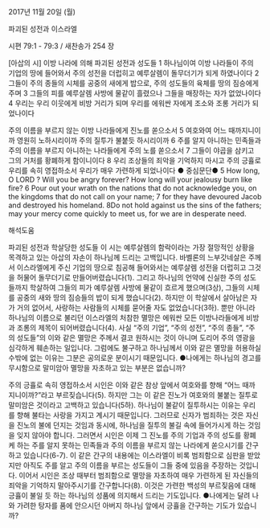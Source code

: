 2017년 11월 20일 (월)

파괴된 성전과 이스라엘



시편 79:1 - 79:3 / 새찬송가 254 장


[아삽의 시]
이방 나라에 의해 파괴된 성전과 성도들
1 하나님이여 이방 나라들이 주의 기업의 땅에 들어와서 주의 성전을 더럽히고 예루살렘이 돌무더기가 되게 하였나이다 2 그들이 주의 종들의 시체를 공중의 새에게 밥으로, 주의 성도들의 육체를 땅의 짐승에게 주며 3 그들의 피를 예루살렘 사방에 물같이 흘렸으나 그들을 매장하는 자가 없었나이다 4 우리는 우리 이웃에게 비방 거리가 되며 우리를 에워싼 자에게 조소와 조롱 거리가 되었나이다

주의 이름을 부르지 않는 이방 나라들에게 진노를 쏟으소서
5 여호와여 어느 때까지니이까 영원히 노하시리이까 주의 질투가 불붙듯 하시리이까 6 주를 알지 아니하는 민족들과 주의 이름을 부르지 아니하는 나라들에게 주의 노를 쏟으소서 7 그들이 야곱을 삼키고 그의 거처를 황폐하게 함이니이다 8 우리 조상들의 죄악을 기억하지 마시고 주의 긍휼로 우리를 속히 영접하소서 우리가 매우 가련하게 되었나이다
● 중심문단● 5 How long, O LORD ? Will you be angry forever? How long will your jealousy burn like fire? 6 Pour out your wrath on the nations that do not acknowledge you, on the kingdoms that do not call on your name; 7 for they have devoured Jacob and destroyed his homeland. 8Do not hold against us the sins of the fathers; may your mercy come quickly to meet us, for we are in desperate need.

해석도움





파괴된 성전과 학살당한 성도들
이 시는 예루살렘의 함락이라는 가장 절망적인 상황을 목격하고 있는 아삽의 자손이 하나님께 드리는 고백입니다. 바벨론의 느부갓네살은 주께서 이스라엘에게 주신 기업의 땅으로 침공해 들어와서는 예루살렘 성전을 더럽히고 그것을 허물어 돌무더기로 만들어버렸습니다(1). 그리고 하나님의 언약에 신실한 주의 성도들까지 학살하여 그들의 피가 예루살렘 사방에 물같이 흐르게 했으며(3상), 그들의 시체를 공중의 새와 땅의 짐승들의 밥이 되게 했습니다(2). 하지만 이 학살에서 살아남은 자가 거의 없어서, 사랑하는 사람들의 시체를 묻어줄 자도 없었습니다(3하). 뿐만 아니라 하나님의 이름으로 불리던 이스라엘의 처참한 멸망은 에워싼 모든 이방나라들에게 비방과 조롱의 제목이 되어버렸습니다(4). 사실 “주의 기업”, “주의 성전”, “주의 종들”, “주의 성도들”의 이와 같은 멸망은 주께서 결코 원하시는 것이 아니며 도리어 주의 영광을 심각하게 훼손하는 일입니다. 그럼에도 불구하고 하나님께서 이와 같은 멸망을 허용하실 수밖에 없는 이유는 그분은 공의로운 분이시기 때문입니다.
●나에게는 하나님의 경고를 무시함으로 말미암아 멸망을 자초하고 있는 부분은 없습니까?

주의 긍휼로 속히 영접하소서
시인은 이와 같은 참상 앞에서 여호와를 향해 “어느 때까지니이까?”라고 부르짖습니다(5). 하지만 그는 이 같은 진노가 여호와의 불붙는 질투로 말미암은 것이라고 고백하고 있습니다(5하). 하나님이 불같이 질투하시는 이유는 우리를 향해 불타는 사랑을 가지고 계시기 때문입니다. 그러므로 신자가 범죄하는 것은 자신을 진노의 불에 던지는 것임과 동시에, 하나님을 질투의 불길 속에 들어가시게 하는 것임을 잊지 않아야 합니다. 그러면서 시인은 이제 그 진노를 주의 기업과 주의 성도를 황폐케 하는 주를 알지 못하는 민족들과 주의 이름을 부르지 않는 나라에게 쏟으시기를 간구하고 있습니다(6-7). 이 같은 간구의 내용에는 이스라엘이 비록 범죄함으로 심판을 받았지만 아직도 주를 알고 주의 이름을 부르는 성도들이 그들 중에 있음을 주장하는 것입니다. 이어서 시인은 조상 때부터 범죄함으로 멸망을 자초하여 매우 가련하게 된 자신들의 죄악을 기억하지 말아주시기를 간구합니다(8). 이것은 가련한 백성의 부르짖음에 대해 긍휼이 불일 듯 하는 하나님의 성품에 의지해서 드리는 기도입니다.
●나에게는 달려 나와 가려한 탕자를 품에 안으시던 아버지 하나님 앞에서 긍휼을 간구하는 기도가 있습니까?